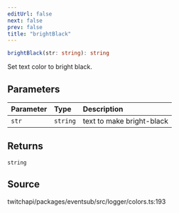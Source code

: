 ```yaml
---
editUrl: false
next: false
prev: false
title: "brightBlack"
---
```


```ts
brightBlack(str: string): string
```

Set text color to bright black.

## Parameters

| Parameter | Type | Description |
| :------ | :------ | :------ |
| `str` | `string` | text to make bright-black |

## Returns

`string`

## Source

twitchapi/packages/eventsub/src/logger/colors.ts:193
